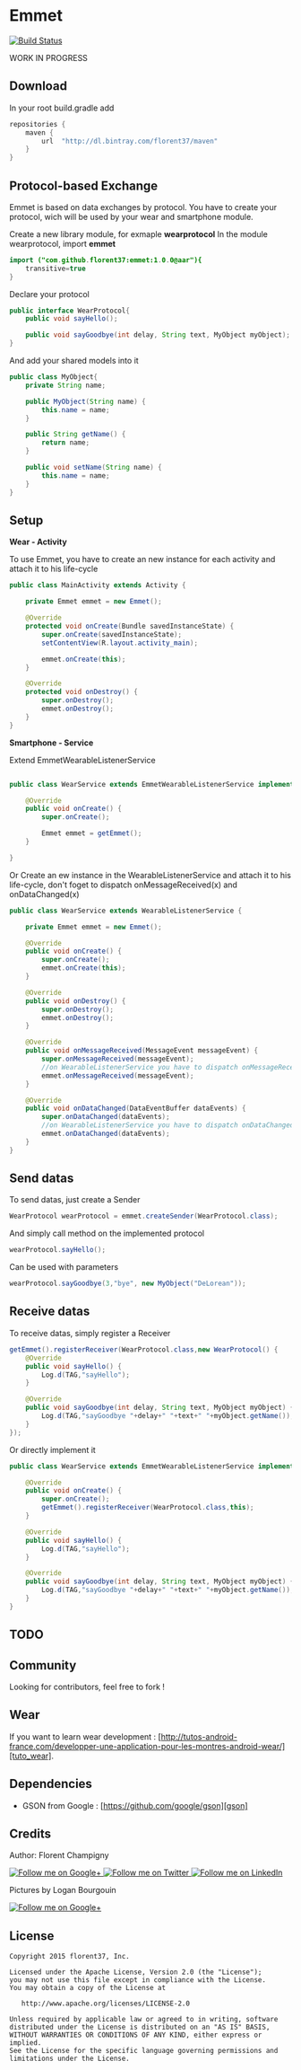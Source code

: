 Emmet
=======

[![Build Status](https://travis-ci.org/florent37/Emmet.svg)](https://travis-ci.org/florent37/Emmet)

WORK IN PROGRESS

Download
--------

In your root build.gradle add
```groovy
repositories {
    maven {
        url  "http://dl.bintray.com/florent37/maven"
    }
}
```

Protocol-based Exchange
--------

Emmet is based on data exchanges by protocol.
You have to create your protocol, wich will be used by your wear and smartphone module.

Create a new library module, for exmaple **wearprotocol**
In the module wearprotocol, import **emmet**

```java
import ("com.github.florent37:emmet:1.0.0@aar"){
    transitive=true
}
```

Declare your protocol
```java
public interface WearProtocol{
    public void sayHello();

    public void sayGoodbye(int delay, String text, MyObject myObject);
}
```

And add your shared models into it
```java
public class MyObject{
    private String name;

    public MyObject(String name) {
        this.name = name;
    }

    public String getName() {
        return name;
    }

    public void setName(String name) {
        this.name = name;
    }
}
```

Setup
--------

**Wear - Activity**

To use Emmet, you have to create an new instance for each activity
and attach it to his life-cycle

```java
public class MainActivity extends Activity {

    private Emmet emmet = new Emmet();

    @Override
    protected void onCreate(Bundle savedInstanceState) {
        super.onCreate(savedInstanceState);
        setContentView(R.layout.activity_main);

        emmet.onCreate(this);
    }

    @Override
    protected void onDestroy() {
        super.onDestroy();
        emmet.onDestroy();
    }
}
```

**Smartphone - Service**

Extend EmmetWearableListenerService

```java

public class WearService extends EmmetWearableListenerService implements WearProtocol {

    @Override
    public void onCreate() {
        super.onCreate();

        Emmet emmet = getEmmet();
    }

}
```

Or Create an ew instance in the WearableListenerService
and attach it to his life-cycle,
don't foget to dispatch onMessageReceived(x) and onDataChanged(x)

```java
public class WearService extends WearableListenerService {

    private Emmet emmet = new Emmet();

    @Override
    public void onCreate() {
        super.onCreate();
        emmet.onCreate(this);
    }

    @Override
    public void onDestroy() {
        super.onDestroy();
        emmet.onDestroy();
    }

    @Override
    public void onMessageReceived(MessageEvent messageEvent) {
        super.onMessageReceived(messageEvent);
        //on WearableListenerService you have to dispatch onMessageReceived(x)
        emmet.onMessageReceived(messageEvent);
    }

    @Override
    public void onDataChanged(DataEventBuffer dataEvents) {
        super.onDataChanged(dataEvents);
        //on WearableListenerService you have to dispatch onDataChanged(x)
        emmet.onDataChanged(dataEvents);
    }
}
```

Send datas
--------

To send datas, just create a Sender

```java
WearProtocol wearProtocol = emmet.createSender(WearProtocol.class);
```

And simply call method on the implemented protocol
```java
wearProtocol.sayHello();
```
Can be used with parameters
```java
wearProtocol.sayGoodbye(3,"bye", new MyObject("DeLorean"));
```

Receive datas
--------

To receive datas, simply register a Receiver

```java
getEmmet().registerReceiver(WearProtocol.class,new WearProtocol() {
    @Override
    public void sayHello() {
        Log.d(TAG,"sayHello");
    }

    @Override
    public void sayGoodbye(int delay, String text, MyObject myObject) {
        Log.d(TAG,"sayGoodbye "+delay+" "+text+" "+myObject.getName());
    }
});
```

Or directly implement it
```java
public class WearService extends EmmetWearableListenerService implements WearProtocol {

    @Override
    public void onCreate() {
        super.onCreate();
        getEmmet().registerReceiver(WearProtocol.class,this);
    }

    @Override
    public void sayHello() {
        Log.d(TAG,"sayHello");
    }

    @Override
    public void sayGoodbye(int delay, String text, MyObject myObject) {
        Log.d(TAG,"sayGoodbye "+delay+" "+text+" "+myObject.getName());
    }
}
```

TODO
--------

Community
--------

Looking for contributors, feel free to fork !

Wear
--------

If you want to learn wear development : [http://tutos-android-france.com/developper-une-application-pour-les-montres-android-wear/][tuto_wear].

Dependencies
--------

- GSON from Google : [https://github.com/google/gson][gson]

Credits
-------

Author: Florent Champigny

<a href="https://plus.google.com/+florentchampigny">
  <img alt="Follow me on Google+"
       src="https://raw.githubusercontent.com/florent37/DaVinci/master/mobile/src/main/res/drawable-hdpi/gplus.png" />
</a>
<a href="https://twitter.com/florent_champ">
  <img alt="Follow me on Twitter"
       src="https://raw.githubusercontent.com/florent37/DaVinci/master/mobile/src/main/res/drawable-hdpi/twitter.png" />
</a>
<a href="https://www.linkedin.com/profile/view?id=297860624">
  <img alt="Follow me on LinkedIn"
       src="https://raw.githubusercontent.com/florent37/DaVinci/master/mobile/src/main/res/drawable-hdpi/linkedin.png" />
</a>


Pictures by Logan Bourgouin

<a href="https://plus.google.com/+LoganBOURGOIN">
  <img alt="Follow me on Google+"
       src="https://raw.githubusercontent.com/florent37/DaVinci/master/mobile/src/main/res/drawable-hdpi/gplus.png" />
</a>

License
--------

    Copyright 2015 florent37, Inc.

    Licensed under the Apache License, Version 2.0 (the "License");
    you may not use this file except in compliance with the License.
    You may obtain a copy of the License at

       http://www.apache.org/licenses/LICENSE-2.0

    Unless required by applicable law or agreed to in writing, software
    distributed under the License is distributed on an "AS IS" BASIS,
    WITHOUT WARRANTIES OR CONDITIONS OF ANY KIND, either express or implied.
    See the License for the specific language governing permissions and
    limitations under the License.


[snap]: https://oss.sonatype.org/content/repositories/snapshots/
[tuto_wear]: http://tutos-android-france.com/developper-une-application-pour-les-montres-android-wear/
[gson]: https://github.com/google/gson